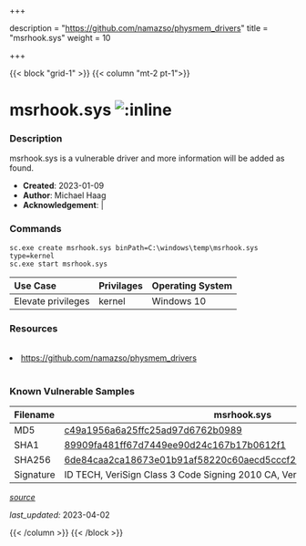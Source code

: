 +++

description = "https://github.com/namazso/physmem_drivers"
title = "msrhook.sys"
weight = 10

+++


{{< block "grid-1" >}}
{{< column "mt-2 pt-1">}}


# msrhook.sys ![:inline](/images/twitter_verified.png) 


### Description

msrhook.sys is a vulnerable driver and more information will be added as found.

- **Created**: 2023-01-09
- **Author**: Michael Haag
- **Acknowledgement**:  | [](https://twitter.com/)

### Commands

```
sc.exe create msrhook.sys binPath=C:\windows\temp\msrhook.sys type=kernel
sc.exe start msrhook.sys
```

| Use Case | Privilages | Operating System | 
|:---- | ---- | ---- |
| Elevate privileges | kernel | Windows 10 |

### Resources
<br>
<li><a href=" https://github.com/namazso/physmem_drivers"> https://github.com/namazso/physmem_drivers</a></li>
<br>

### Known Vulnerable Samples

| Filename | msrhook.sys |
|:---- | ---- | 
| MD5 | <a href="https://www.virustotal.com/gui/file/c49a1956a6a25ffc25ad97d6762b0989">c49a1956a6a25ffc25ad97d6762b0989</a> |
| SHA1 | <a href="https://www.virustotal.com/gui/file/89909fa481ff67d7449ee90d24c167b17b0612f1">89909fa481ff67d7449ee90d24c167b17b0612f1</a> |
| SHA256 | <a href="https://www.virustotal.com/gui/file/6de84caa2ca18673e01b91af58220c60aecd5cccf269725ec3c7f226b2167492">6de84caa2ca18673e01b91af58220c60aecd5cccf269725ec3c7f226b2167492</a> |
| Signature | ID TECH, VeriSign Class 3 Code Signing 2010 CA, VeriSign   |


[*source*](https://github.com/magicsword-io/LOLDrivers/tree/main/yaml/msrhook.sys.yml)

*last_updated:* 2023-04-02








{{< /column >}}
{{< /block >}}
